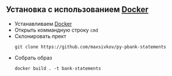 ## Установка с использованием [Docker](https://www.docker.com)
- Устанавливаем [Docker](https://docs.docker.com/get-docker/)
- Открыть коммандную строку `cmd`
- Склонировать прект
  ```
  git clone https://github.com/maxsivkov/py-pbank-statements
  ```
- Собрать образ
  ```
  docker build . -t bank-statements
  ```
